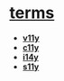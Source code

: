 # [terms](index.html)

* [<b>v11y</b>](../../../v11y)
* [<b>c11y</b>](../../../c11y)
* [<b>i14y</b>](../../../i14y)
* [<b>s11y</b>](../../../s11y)
